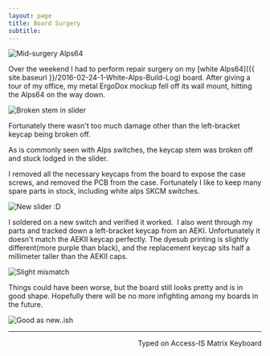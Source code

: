 ```yaml
---
layout: page
title: Board Surgery
subtitle:
---
```


![Mid-surgery Alps64](http://imgur.com/Ot9YYbp.jpg)

Over the weekend I had to perform repair surgery on my [white Alps64]({{ site.baseurl }}/2016-02-24-1-White-Alps-Build-Log) board. After giving a tour of my office, my metal ErgoDox mockup fell off its wall mount, hitting the Alps64 on the way down. 

![Broken stem in slider](http://imgur.com/BzERo6A.jpg)

Fortunately there wasn't too much damage other than the left-bracket keycap being broken off.

As is commonly seen with Alps switches, the keycap stem was broken off and stuck lodged in the slider. 

I removed all the necessary keycaps from the board to expose the case screws, and removed the PCB from the case. Fortunately I like to keep many spare parts in stock, including white alps SKCM switches. 

![New slider :D](http://imgur.com/H9rhVoV.jpg)

I soldered on a new switch and verified it worked. 
I also went through my parts and tracked down a left-bracket keycap from an AEKI. Unfortunately it doesn't match the AEKII keycap perfectly. The dyesub printing is slightly different(more purple than black), and the replacement keycap sits half a millimeter taller than the AEKII caps. 

![Slight mismatch](http://imgur.com/yW19dWV.jpg)

Things could have been worse, but the board still looks pretty and is in good shape. Hopefully there will be no more infighting among my boards in the future. 

![Good as new..ish](http://imgur.com/ki7gOaG.jpg)

---
<p align="right">Typed on Access-IS Matrix Keyboard</p>
